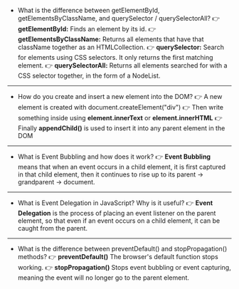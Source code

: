 - What is the difference between getElementById, getElementsByClassName, and querySelector / querySelectorAll?
👉 **getElementById:** Finds an element by its id.
👉 **getElementsByClassName:** Returns all elements that have that className together as an HTMLCollection.
👉 **querySelector:** Search for elements using CSS selectors. It only returns the first matching element.
👉 **querySelectorAll:** Returns all elements searched for with a CSS selector together, in the form of a NodeList.

---

- How do you create and insert a new element into the DOM?
👉 A new element is created with document.createElement("div")
👉 Then write something inside using **element.innerText** or **element.innerHTML**
👉 Finally **appendChild()** is used to insert it into any parent element in the DOM

--- 

- What is Event Bubbling and how does it work?
👉 **Event Bubbling** means that when an event occurs in a child element, it is first captured in that child element, then it continues to rise up to its parent → grandparent → document.

---

- What is Event Delegation in JavaScript? Why is it useful?
👉 **Event Delegation** is the process of placing an event listener on the parent element, so that even if an event occurs on a child element, it can be caught from the parent.

---

- What is the difference between preventDefault() and stopPropagation() methods?
👉 **preventDefault()** The browser's default function stops working.
👉 **stopPropagation()** Stops event bubbling or event capturing, meaning the event will no longer go to the parent element.